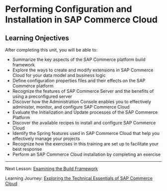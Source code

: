 # Performing Configuration and Installation in SAP Commerce Cloud

## Learning Onjectives

After completing this unit, you will be able to:

- Summarize the key aspects of the SAP Commerce platform build framework
- Explore the ways to create and modify extensions in SAP Commerce Cloud for your data model and business logic
- Define configuration properties files and their effects on the SAP Commerce platform
- Recognize the features of SAP Commerce Server and the benefits of using a preconfigured server
- Discover how the Administration Console enables you to effectively administer, monitor, and configure SAP Commerce Cloud
- Evaluate the Initialization and Update processes of the SAP Commerce Platform
- Discover the available recipes to install and configure SAP Commerce Cloud
- Identify the Spring features used in SAP Commerce Cloud that help you effectively manage your projects
- Recognize how the exercises in this training are set up to facilitate your best response
- Perform an SAP Commerce Cloud installation by completing an exercise

---

Next Lesson: [Examining the Build Framework](..\J01U02-Performing-Configuration-and-Installation-in-SAP-Commerce-Cloud\J01U02T01-Examining-Build-Framework.md)

Learning Journey: [Exploring the Technical Essentials of SAP Commerce Cloud](..)
